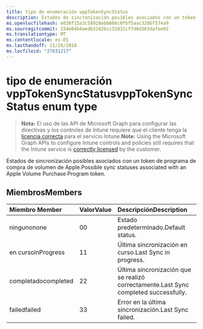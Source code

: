 ```yaml
---
title: tipo de enumeración vppTokenSyncStatus
description: Estados de sincronización posibles asociados con un token de programa de compra de volumen de Apple.
ms.openlocfilehash: e038f15a3c58928ebb066c0fbf5aac320bf574a9
ms.sourcegitcommit: 334e84b4aed63162bcc31831cffd6d363dafee02
ms.translationtype: MT
ms.contentlocale: es-ES
ms.lasthandoff: 11/29/2018
ms.locfileid: "27031217"
---
```

# <a name="vpptokensyncstatus-enum-type"></a><span data-ttu-id="20d1f-103">tipo de enumeración vppTokenSyncStatus</span><span class="sxs-lookup"><span data-stu-id="20d1f-103">vppTokenSyncStatus enum type</span></span>

> <span data-ttu-id="20d1f-104">**Nota:** El uso de las API de Microsoft Graph para configurar las directivas y los controles de Intune requiere que el cliente tenga la [licencia correcta](https://go.microsoft.com/fwlink/?linkid=839381) para el servicio Intune.</span><span class="sxs-lookup"><span data-stu-id="20d1f-104">**Note:** Using the Microsoft Graph APIs to configure Intune controls and policies still requires that the Intune service is [correctly licensed](https://go.microsoft.com/fwlink/?linkid=839381) by the customer.</span></span>

<span data-ttu-id="20d1f-105">Estados de sincronización posibles asociados con un token de programa de compra de volumen de Apple.</span><span class="sxs-lookup"><span data-stu-id="20d1f-105">Possible sync statuses associated with an Apple Volume Purchase Program token.</span></span>
## <a name="members"></a><span data-ttu-id="20d1f-106">Miembros</span><span class="sxs-lookup"><span data-stu-id="20d1f-106">Members</span></span>
|<span data-ttu-id="20d1f-107">Miembro	</span><span class="sxs-lookup"><span data-stu-id="20d1f-107">Member</span></span>|<span data-ttu-id="20d1f-108">Valor</span><span class="sxs-lookup"><span data-stu-id="20d1f-108">Value</span></span>|<span data-ttu-id="20d1f-109">Descripción</span><span class="sxs-lookup"><span data-stu-id="20d1f-109">Description</span></span>|
|:---|:---|:---|
|<span data-ttu-id="20d1f-110">ninguno</span><span class="sxs-lookup"><span data-stu-id="20d1f-110">none</span></span>|<span data-ttu-id="20d1f-111">0</span><span class="sxs-lookup"><span data-stu-id="20d1f-111">0</span></span>|<span data-ttu-id="20d1f-112">Estado predeterminado.</span><span class="sxs-lookup"><span data-stu-id="20d1f-112">Default status.</span></span>|
|<span data-ttu-id="20d1f-113">en curso</span><span class="sxs-lookup"><span data-stu-id="20d1f-113">inProgress</span></span>|<span data-ttu-id="20d1f-114">1</span><span class="sxs-lookup"><span data-stu-id="20d1f-114">1</span></span>|<span data-ttu-id="20d1f-115">Última sincronización en curso.</span><span class="sxs-lookup"><span data-stu-id="20d1f-115">Last Sync in progress.</span></span>|
|<span data-ttu-id="20d1f-116">completado</span><span class="sxs-lookup"><span data-stu-id="20d1f-116">completed</span></span>|<span data-ttu-id="20d1f-117">2</span><span class="sxs-lookup"><span data-stu-id="20d1f-117">2</span></span>|<span data-ttu-id="20d1f-118">Última sincronización que se realizó correctamente.</span><span class="sxs-lookup"><span data-stu-id="20d1f-118">Last Sync completed successfully.</span></span>|
|<span data-ttu-id="20d1f-119">failed</span><span class="sxs-lookup"><span data-stu-id="20d1f-119">failed</span></span>|<span data-ttu-id="20d1f-120">3</span><span class="sxs-lookup"><span data-stu-id="20d1f-120">3</span></span>|<span data-ttu-id="20d1f-121">Error en la última sincronización.</span><span class="sxs-lookup"><span data-stu-id="20d1f-121">Last Sync failed.</span></span>|



